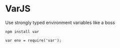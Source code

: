 VarJS
======

Use strongly typed environment variables like a boss

    npm install var

    var env = require('var');
